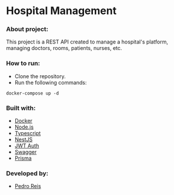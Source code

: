 # Hospital Management
### About project:
This project is a REST API created to manage a hospital's platform, managing doctors, rooms, patients, nurses, etc.
### How to run:
- Clone the repository.
- Run the following commands:
```
docker-compose up -d
```
### Built with:
- [Docker](https://www.docker.com/)
- [Node.js](https://nodejs.org/en/)
- [Typescript](https://www.typescriptlang.org/)
- [NestJS](https://nestjs.com/)
- [JWT Auth](https://jwt.io/)
- [Swagger](https://swagger.io/)
- [Prisma](https://www.prisma.io/)
### Developed by:
- [Pedro Reis](https://www.linkedin.com/in/pedroreisalves/)
